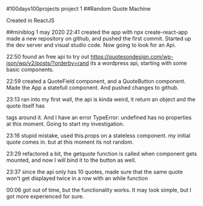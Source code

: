 #100days100projects project 1
##Random Quote Machine

Created in ReactJS

##miniblog
1 may 2020
22:41 created the app with npx create-react-app
made a new repository on github, and pushed the first commit. Started up the dev server and visual studio code. Now going to look for an Api.

22:50 found an free api to try out
https://quotesondesign.com/wp-json/wp/v2/posts/?orderby=rand
its a wordpress api, starting with some basic components.

22:59 created a QuoteField component, and a QuoteButton component. Made the App a statefull component. And pushed changes to github.

23:13 ran into my first wall, the api is kinda weird, it return an object and the quote itself has <p></p> tags around it.
And I have an error TypeError: undefined has no properties at this moment. Going to start my investigation.

23:16 stupid mistake, used this.props on a stateless component. my initial quote comes in. but at this moment its not random.

23:29 refactored a bit, the getquote function is called when component gets mounted, and now I will bind it to the button as well.

23:37 since the api only has 10 quotes, made sure that the same quote won't get displayed twice in a row with an while function

00:06 got out of time, but the functionality works. It may look simple, but I got more experienced for sure.


